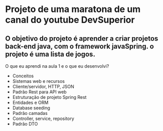 <h1>Projeto de uma maratona de um canal do  youtube DevSuperior</h1>
<h2>O objetivo do projeto é aprender a criar projetos back-end java, com o framework javaSpring. o projeto é uma lista de jogos.</h2>
<p>O que eu aprendi na aula 1 e o que eu desenvolvi?</p>
<ul>
    <li>Conceitos</li>
    <li>Sistemas web e recursos</li>
    <li>Cliente/servidor, HTTP, JSON</li>
    <li>Padrão Rest para API web</li>
    <li>Estruturação de projeto Spring Rest</li>
    <li>Entidades e ORM</li>
    <li>Database seeding</li>
    <li>Padrão camadas</li>
    <li>Controller, service, repository</li>
    <li>Padrão DTO</li>
</ul>
